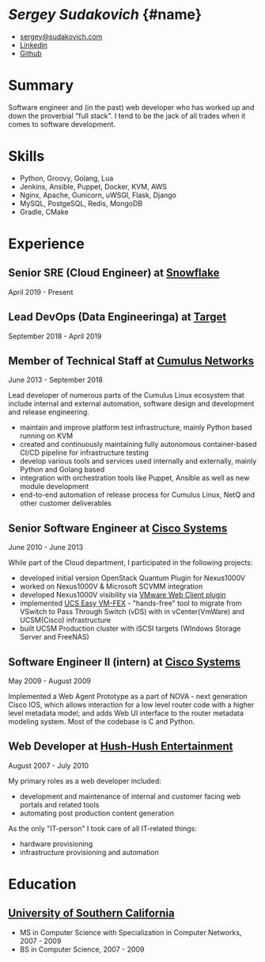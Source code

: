 # _**Sergey Sudakovich**_ {#name}


* [sergey@sudakovich.com][personal email] 
* [Linkedin][personal linkedin]
* [Github][personal github]

# Summary

  Software engineer and (in the past) web developer who has worked up and down the proverbial "full stack".
  I tend to be the jack of all trades when it comes to software development.

# Skills
  * Python, Groovy, Golang, Lua
  * Jenkins, Ansible, Puppet, Docker, KVM, AWS
  * Nginx, Apache, Gunicorn, uWSGI, Flask, Django
  * MySQL, PostgeSQL, Redis, MongoDB
  * Gradle, CMake

# Experience

## Senior SRE (Cloud Engineer) at [Snowflake][employer snowflake]
  April 2019 - Present
  
##  Lead DevOps (Data Engineeringa) at [Target][employer target]
  September 2018 - April 2019

##  Member of Technical Staff at [Cumulus Networks][employer cumulus]

  June 2013 - September 2018

  Lead developer of numerous parts of the Cumulus Linux ecosystem that include
  internal and external automation, software design and development and release engineering.

  * maintain and improve platform test infrastructure, mainly Python based running on KVM
  * created and continuously maintaining fully autonomous container-based CI/CD pipeline for infrastructure testing
  * develop various tools and services used internally and externally, mainly Python and Golang based
  * integration with orchestration tools like Puppet, Ansible as well as new module development
  * end-to-end automation of release process for Cumulus Linux, NetQ and other customer deliverables


##  Senior Software Engineer at [Cisco Systems][employer cisco] 

  June 2010 - June 2013

  While part of the Cloud department, I participated in the following projects:
  
  * developed initial version OpenStack Quantum Plugin for Nexus1000V
  * worked on Nexus1000V & Microsoft SCVMM integration
  * developed Nexus1000V visibility via [VMware Web Client plugin][video vmwarewebclientplugin]
  * implemented [UCS Easy VM-FEX][video easyvmfex] - "hands-free" tool to migrate 
    from VSwitch to Pass Through Switch (vDS) with in vCenter(VmWare) and UCSM(Cisco) infrastructure
  * built UCSM Production cluster with iSCSI targets (WIndows Storage Server and FreeNAS)


## Software Engineer II (intern) at [Cisco Systems][employer cisco] 

  May 2009 - August 2009

  Implemented a Web Agent Prototype as a part of NOVA - next generation Cisco IOS, 
  which allows interaction for a low level router code with a higher level 
  metadata model; and adds Web UI interface to the router metadata modeling 
  system. Most of the codebase is C and Python.

## Web Developer at [Hush-Hush Entertainment][employer hushhushent]

  August 2007 - July 2010

  My primary roles as a web developer included:
  
  * development and maintenance of internal and customer facing web portals and related tools
  * automating post production content generation


  As the only "IT-person" I took care of all IT-related things:

  * hardware provisioning
  * infrastructure provisioning and automation


# Education
## [University of Southern California][education usc]
* MS in Computer Science with Specialization in Computer Networks, 2007 - 2009
* BS in Computer Science, 2007 - 2009

[personal email]: mailto:sergey@sudakovich.com "Email address"
[personal linkedin]: https://www.linkedin.com/in/sergeysudakovich/ "Linkedin"
[personal github]: https://github.com/sergeyhush "Github"

[employer cisco]: https://cisco.com "Cisco Systems"
[employer cumulus]: https://cumulusnetworks.com "Cumulus Networks"
[employer hushhushent]: https://www.linkedin.com/company/8259494/ "Hush-Hush Entertainment"
[employer snowflake]: https://www.snowflake.com/ "Snowflake"
[employer target]: https://target.com "Target"


[video vmwarewebclientplugin]: http://www.youtube.com/watch?v=V_cevCWcuQs "VMware Web Client Plugin"
[video easyvmfex]: http://www.youtube.com/watch?v=0aAuj80cNvg "USC Easy VM-FEX"

[education usc]: https://viterbischool.usc.edu/ "USC Viterbi School of Engineering"
